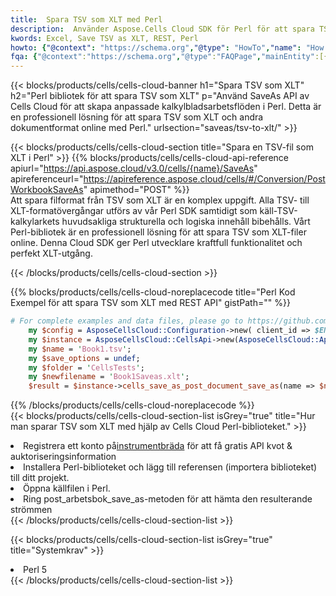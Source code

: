 ```yaml
---
title:  Spara TSV som XLT med Perl
description:  Använder Aspose.Cells Cloud SDK för Perl för att spara TSV-formatfil som XLT-formatfil.
kwords: Excel, Save TSV as XLT, REST, Perl
howto: {"@context": "https://schema.org","@type": "HowTo","name": "How to save TSV as XLT using the Cells Cloud Perl library.","description": "How to save TSV as XLT using the Cells Cloud Perl library.","image": {"@type": "ImageObject"},"url": "/perl/saveas/tsv-to-xlt/","step": [{ "@type": "HowToStep","name": "How to save TSV as XLT using the Cells Cloud Perl library. step 1", "image": {"@type": "ImageObject",},"url": "/perl/saveas/tsv-to-xlt/","text": "Register an account at <a href='https://dashboard.aspose.cloud/'>Dashboard</a> to get free API quota & authorization details",},{ "@type": "HowToStep","name": "How to save TSV as XLT using the Cells Cloud Perl library. step 1", "image": {"@type": "ImageObject",},"url": "/perl/saveas/tsv-to-xlt/","text": "Install Perl library and add the reference (import the library) to your project.",},{ "@type": "HowToStep","name": "How to save TSV as XLT using the Cells Cloud Perl library. step 1", "image": {"@type": "ImageObject",},"url": "/perl/saveas/tsv-to-xlt/","text": "Open the source file in Perl.",},{ "@type": "HowToStep","name": "How to save TSV as XLT using the Cells Cloud Perl library. step 1", "image": {"@type": "ImageObject",},"url": "/perl/saveas/tsv-to-xlt/","text": "Call post_workbook_save_as method to get the resultant stream",}, ],"supply": {"@type": "HowToSupply","name": "document"},"tool": [{"@type": "HowToTool","name": "VIM, Visual Studio Code, Eclipse"},{"@type": "HowToTool","name": "Aspose Cells"}],"totalTime": "PT6M"}
fqa: {"@context":"https://schema.org","@type":"FAQPage","mainEntity":[{"@type":"Question","name":"Why save file as other formats file in C# using REST API?","acceptedAnswer":{"@type":"Answer","text":"Documents are encoded in many ways, and some files may be incompatible with the software you use. To open and read such files, just save them as appropriate file formats.<br/><ol><li>Install .NET SDK and add the reference (import the library) to your project.</li><li>Open the source file in C# using REST API.</li><li>Call the PostWorkbookSaveAsRequest() method, passing an output filename with required extension.</li><li>Get the result of save as a separate file.</li></ol>"}},{"@type":"Question","name":"What file formats can I save as with your C# library?","acceptedAnswer":{"@type":"Answer","text":"We support a variety of file formats for conversion using .NET library, including XLSX, Excel, xls , PDF, CSV, HTML, Markdown, XML, PNG, JPG, TIFF, Json, TXT and many more."}},{"@type":"Question","name":"What is the maximum allowed file size for conversion using this .NET library?","acceptedAnswer":{"@type":"Answer","text":"There are no file size limits for format conversions using .NET library."}}]}
---
```

{{< blocks/products/cells/cells-cloud-banner h1="Spara TSV som XLT" h2="Perl bibliotek för att spara TSV som XLT" p="Använd SaveAs API av Cells Cloud för att skapa anpassade kalkylbladsarbetsflöden i Perl. Detta är en professionell lösning för att spara TSV som XLT och andra dokumentformat online med Perl." urlsection="saveas/tsv-to-xlt/" >}}

{{< blocks/products/cells/cells-cloud-section title="Spara en TSV-fil som XLT i Perl" >}}
{{% blocks/products/cells/cells-cloud-api-reference apiurl="https://api.aspose.cloud/v3.0/cells/{name}/SaveAs" apireferenceurl="https://apireference.aspose.cloud/cells/#/Conversion/PostWorkbookSaveAs" apimethod="POST" %}}
<br/>
Att spara filformat från TSV som XLT är en komplex uppgift. Alla TSV- till XLT-formatövergångar utförs av vår Perl SDK samtidigt som käll-TSV-kalkylarkets huvudsakliga strukturella och logiska innehåll bibehålls. Vårt Perl-bibliotek är en professionell lösning för att spara TSV som XLT-filer online. Denna Cloud SDK ger Perl utvecklare kraftfull funktionalitet och perfekt XLT-utgång.

{{< /blocks/products/cells/cells-cloud-section >}}

{{% blocks/products/cells/cells-cloud-noreplacecode title="Perl Kod Exempel för att spara TSV som XLT med REST API" gistPath="" %}}
  
```perl
# For complete examples and data files, please go to https://github.com/aspose-cells-cloud/aspose-cells-cloud-perl/
    my $config = AsposeCellsCloud::Configuration->new( client_id => $ENV{'ProductClientId'}, client_secret => $ENV{'ProductClientSecret'});
    my $instance = AsposeCellsCloud::CellsApi->new(AsposeCellsCloud::ApiClient->new( $config));
    my $name = 'Book1.tsv';
    my $save_options = undef;
    my $folder = 'CellsTests';
    my $newfilename = 'Book1Saveas.xlt';
    $result = $instance->cells_save_as_post_document_save_as(name => $name,save_options => $save_options, newfilename => $newfilename, folder => $folder);
```
  
{{% /blocks/products/cells/cells-cloud-noreplacecode %}}
<br/>
{{< blocks/products/cells/cells-cloud-section-list isGrey="true" title="Hur man sparar TSV som XLT med hjälp av Cells Cloud Perl-biblioteket." >}}
<li> Registrera ett konto på<a href="https://dashboard.aspose.cloud/">instrumentbräda</a> för att få gratis API kvot & auktoriseringsinformation</li>
<li>Installera Perl-biblioteket och lägg till referensen (importera biblioteket) till ditt projekt.</li>
<li>Öppna källfilen i Perl.</li>
<li>Ring post_arbetsbok_save_as-metoden för att hämta den resulterande strömmen</li>
{{< /blocks/products/cells/cells-cloud-section-list >}}

{{< blocks/products/cells/cells-cloud-section-list isGrey="true" title="Systemkrav" >}}
<li>Perl 5</li>
{{< /blocks/products/cells/cells-cloud-section-list >}}
